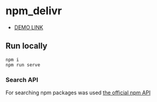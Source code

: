 # npm_delivr

- [DEMO LINK](https://basil-panasiuk.github.io/npm_delivr/)

## Run locally
```
npm i
npm run serve
```
### Search API
For searching npm packages was used [the official npm API](https://github.com/npm/registry/blob/master/docs/REGISTRY-API.md#get-v1search)
